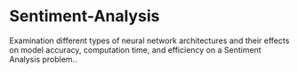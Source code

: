 # Sentiment-Analysis
Examination different types of neural network architectures and their effects on model accuracy, computation time, and efficiency on a Sentiment Analysis problem..
